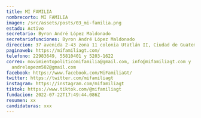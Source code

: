 ```yaml
---
title: MI FAMILIA
nombrecorto: MI FAMILIA
imagen: /src/assets/posts/03_mi-familia.png
estado: Activo
secretario: Byron André López Maldonado
secretariofunciones: Byron André López Maldonado
direccion: 37 avenida 2-43 zona 11 colonia Utatlán II, Ciudad de Guatemala
paginaweb: https://mifamiliagt.com/
telefono: 22983649, 55810401 y 5203-1622
correo: movimientopoliticomifamilia@gmail.com, info@mifamiliagt.com y
  andrelopezm502@gmail.com
facebook: https://www.facebook.com/MiFamiliaGt/
twitter: https://twitter.com/mifamiliagt
instagram: https://instagram.com/mifamiliagt
tiktok: https://www.tiktok.com/@mifamiliagt
fundacion: 2022-07-22T17:49:44.086Z
resumen: xx
candidaturas: xxx
---
```

